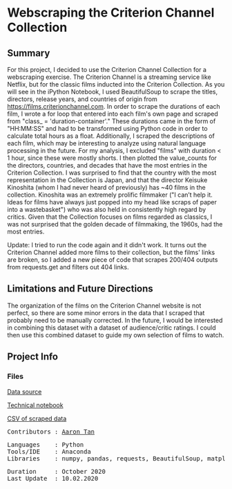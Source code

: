 # Webscraping the Criterion Channel Collection
 
## Summary
For this project, I decided to use the Criterion Channel Collection for a webscraping exercise. The Criterion Channel is a streaming service like Netflix, but for the classic films inducted into the Criterion Collection. As you will see in the iPython Notebook, I used BeautifulSoup to scrape the titles, directors, release years, and countries of origin from https://films.criterionchannel.com. In order to scrape the durations of each film, I wrote a for loop that entered into each film's own page and scraped from "class_ = 'duration-container'." These durations came in the form of "HH:MM:SS" and had to be transformed using Python code in order to calculate total hours as a float. Additionally, I scraped the descriptions of each film, which may be interesting to analyze using natural language processing in the future. For my analysis, I excluded "films" with duration < 1 hour, since these were mostly shorts. I then plotted the value_counts for the directors, countries, and decades that have the most entries in the Criterion Collection. I was surprised to find that the country with the most representation in the Collection is Japan, and that the director Keisuke Kinoshita (whom I had never heard of previously) has ~40 films in the collection. Kinoshita was an extremely prolific filmmaker ("I can’t help it. Ideas for films have always just popped into my head like scraps of paper into a wastebasket") who was also held in consistently high regard by critics. Given that the Collection focuses on films regarded as classics, I was not surprised that the golden decade of filmmaking, the 1960s, had the most entries. 

Update: I tried to run the code again and it didn't work. It turns out the Criterion Channel added more films to their collection, but the films' links are broken, so I added a new piece of code that scrapes 200/404 outputs from requests.get and filters out 404 links.

## Limitations and Future Directions
The organization of the films on the Criterion Channel website is not perfect, so there are some minor errors in the data that I scraped that probably need to be manually corrected. In the future, I would be interested in combining this dataset with a dataset of audience/critic ratings. I could then use this combined dataset to guide my own selection of films to watch.

## Project Info
### Files
[Data source](https://films.criterionchannel.com)

[Technical notebook](Webscraping.ipynb)

[CSV of scraped data](data/Criterion.csv)

<pre>
Contributors : <a href=https://github.com/aarondzt>Aaron Tan</a>
</pre>

<pre>
Languages    : Python
Tools/IDE    : Anaconda
Libraries    : numpy, pandas, requests, BeautifulSoup, matplotlib, seaborn
</pre>

<pre>
Duration     : October 2020
Last Update  : 10.02.2020
</pre>


